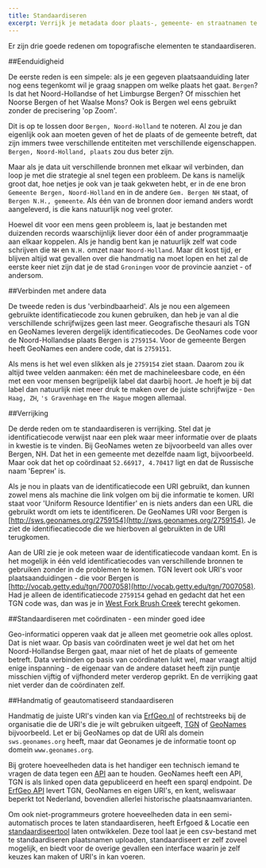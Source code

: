 ```yaml
---
title: Standaardiseren
excerpt: Verrijk je metadata door plaats-, gemeente- en straatnamen te standaardiseren
---
```


Er zijn drie goede redenen om topografische elementen te standaardiseren.

##Eenduidigheid

De eerste reden is een simpele: als je een gegeven plaatsaanduiding later nog eens tegenkomt wil je graag snappen om welke plaats het gaat. `Bergen`? Is dat het Noord-Hollandse of het Limburgse Bergen? Of misschien het Noorse Bergen of het Waalse Mons? Ook is Bergen wel eens gebruikt zonder de precisering 'op Zoom'.

Dit is op te lossen door `Bergen, Noord-Holland` te noteren. Al zou je dan eigenlijk ook aan moeten geven of het de plaats of de gemeente betreft, dat zijn immers twee verschillende entiteiten met verschillende eigenschappen. `Bergen, Noord-Holland, plaats` zou dus beter zijn.

Maar als je data uit verschillende bronnen met elkaar wil verbinden, dan loop je met die strategie al snel tegen een probleem. De kans is namelijk groot dat, hoe netjes je ook van je taak gekweten hebt, er in de ene bron `Gemeente Bergen, Noord-Holland` en in de andere `Gem. Bergen NH` staat, of `Bergen N.H., gemeente`. Als één van de bronnen door iemand anders wordt aangeleverd, is die kans natuurlijk nog veel groter.

Hoewel dit voor een mens geen probleem is, laat je bestanden met duizenden records waarschijnlijk liever door één of ander programmaatje aan elkaar koppelen. Als je handig bent kan je natuurlijk zelf wat code schrijven 
die `NH` en `N.H.` omzet naar `Noord-Holland`. Maar dit kost tijd, er blijven altijd wat gevallen over die handmatig na moet lopen en het zal de eerste keer niet zijn dat je de stad `Groningen` voor de provincie aanziet - of andersom.

##Verbinden met andere data

De tweede reden is dus 'verbindbaarheid'. Als je nou een algemeen gebruikte identificatiecode zou kunen gebruiken, dan heb je van al die verschillende schrijfwijzes geen last meer. Geografische thesauri als TGN en GeoNames leveren dergelijk identificatiecodes. De GeoNames code voor de Noord-Hollandse plaats Bergen is `2759154`. Voor de gemeente Bergen heeft GeoNames een andere code, dat is `2759151`.

Als mens is het wel even slikken als je `2759154` ziet staan. Daarom zou ik altijd twee velden aanmaken: één met de machineleesbare code, en één met een voor mensen begrijpelijk label dat daarbij hoort. Je hoeft je bij dat label dan natuurlijk niet meer druk te maken over de juiste schrijfwijze - `Den Haag, ZH`, `'s Gravenhage` en `The Hague` mogen allemaal.

##Verrijking

De derde reden om te standaardiseren is verrijking. Stel dat je identificatiecode verwijst naar een plek waar meer informatie over de plaats in kwestie is te vinden. Bij GeoNames weten ze bijvoorbeeld van alles over Bergen, NH. Dat het in een gemeente met dezelfde naam ligt, bijvoorbeeld. Maar ook dat het op coördinaat `52.66917, 4.70417` ligt en dat de Russische naam 'Берген' is.

Als je nou in plaats van de identificatiecode een URI gebruikt, dan kunnen zowel mens als machine die link volgen om bij die informatie te komen. URI staat voor 'Uniform Resource Identifier' en is niets anders dan een URL die gebruikt wordt om iets te identificeren. De GeoNames URI voor Bergen is [http://sws.geonames.org/2759154](http://sws.geonames.org/2759154). Je ziet de identifiecatiecode die we hierboven al gebruikten in de URI terugkomen.

Aan de URI zie je ook meteen waar de identificatiecode vandaan komt. En is het mogelijk in één veld identificatiecodes van verschillende bronnen te gebruiken zonder in de problemen te komen. TGN levert ook URI's voor plaatsaanduidingen - die voor Bergen is [http://vocab.getty.edu/tgn/7007058](http://vocab.getty.edu/tgn/7007058). Had je alleen de identificatiecode `2759154` gehad en gedacht dat het een TGN code was, dan was je in [West Fork Brush Creek](http://vocab.getty.edu/tgn/2759154) terecht gekomen.


##Standaardiseren met coördinaten - een minder goed idee

Geo-informatici opperen vaak dat je alleen met geometrie ook alles oplost. Dat is niet waar. Op basis van coördinaten weet je wel dat het om het Noord-Hollandse Bergen gaat, maar niet of het de plaats of gemeente betreft. Data verbinden op basis van coördinaten lukt wel, maar vraagt altijd enige inspanning - de eigenaar van de andere dataset heeft zijn puntje misschien vijftig of vijfhonderd meter verderop geprikt. En de verrijking gaat niet verder dan de coördinaten zelf.


##Handmatig of geautomatiseerd standaardiseren

Handmatig de juiste URI's vinden kan via [ErfGeo.nl](http://erfgeo.nl) of rechtstreeks bij de organisatie die de URI's die je wilt gebruiken uitgeeft, [TGN](http://vocab.getty.edu/) of [GeoNames](http://www.geonames.org/) bijvoorbeeld. Let er bij GeoNames op dat de URI als domein `sws.geonames.org` heeft, maar dat Geonames je de informatie toont op domein `www.geonames.org`.


Bij grotere hoeveelheden data is het handiger een technisch iemand te vragen de data tegen een [API](https://en.wikipedia.org/wiki/Web_API) aan te houden. GeoNames heeft een API, TGN is als linked open data gepubliceerd en heeft een sparql endpoint. De [ErfGeo API](/tools/api.html) levert TGN, GeoNames en eigen URI's, en kent, weliswaar beperkt tot Nederland, bovendien allerlei historische plaatsnaamvarianten.


Om ook niet-programmeurs grotere hoeveelheden data in een semi-automatisch proces te laten standaardiseren, heeft Erfgoed & Locatie een [standaardiseertool](/tools/standaardiseren.html) laten ontwikkelen. Deze tool laat je een csv-bestand met te standaardiseren plaatsnamen uploaden, standaardiseert er zelf zoveel mogelijk, en biedt voor de overige gevallen een interface waarin je zelf keuzes kan maken of URI's in kan voeren.









